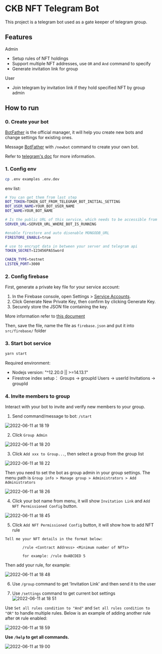 
# CKB NFT Telegram Bot

This project is a telegram bot used as a gate keeper of telegram group.

## Features
Admin
- Setup rules of NFT holdings
- Support multiple NFT addresses, use `OR` and `And` command to specify
- Generate invitation link for group

User
- Join telegram by invitation link if they hold specified NFT by group admin

## How to run

### 0. Create your bot
[BotFather](https://t.me/botfather) is the official manager, it will help you create new bots and change settings for existing ones.

Message [BotFather](https://t.me/botfather) with `/newbot` command to create your own bot.

Refer to [telegram's doc](https://core.telegram.org/bots#6-botfather) for more information.

### 1. Config env
```bash
cp .env examples .env.dev
```

env list:

```bash
# You can get them from last step
BOT_TOKEN=TOKEN_GOT_FROM_TELEGRAM_BOT_INITIAL_SETTING
BOT_USER_NAME=YOUR_BOT_USER_NAME
BOT_NAME=YOUR_BOT_NAME

# Is the public URL of this service, which needs to be accessible from public world. You can use [ngrok](https://ngrok.com/) to test locally
SERVER_URL=SERVER_URL_WHERE_BOT_IS_RUNNING

#enable firestore and auto disenable MONGODB_URL
FIRESTORE_ENABLE=true

# use to encrypt data in between your server and telegram api
TOKEN_SECRET=123456PASSword

CHAIN_TYPE=testnet
LISTEN_PORT=3000
```

### 2. Config firebase

First, generate a private key file for your service account:
1. In the Firebase console, open Settings > [Service Accounts](https://console.firebase.google.com/project/_/settings/serviceaccounts/adminsdk).
2. Click Generate New Private Key, then confirm by clicking Generate Key.
3. Securely store the JSON file containing the key.

More information refer to [this document](https://firebase.google.com/docs/admin/setup#initialize-sdk)

Then, save the file, name the file as `firebase.json` and put it into `src/firebase/` folder

### 3. Start bot service

```bash
yarn start
```

Required environment:
- Nodejs version: "^12.20.0 || >=14.13.1"
- Firestroe index setup：
       Groups -> groupId
       Users -> userId
       Invitations -> groupId

### 4. Invite members to group

Interact with your bot to invite and verify new members to your group.

1. Send command/message to bot: `/start`

![2022-06-11 at 18 19](https://user-images.githubusercontent.com/1963646/173183828-0ff96e28-01b7-4334-9114-259ceec16f92.png)

2. Click `Group Admin`

![2022-06-11 at 18 20](https://user-images.githubusercontent.com/1963646/173183846-359529c5-3af3-46a2-95fe-bc12771ea43e.png)

3. Click `Add xxx to Group...`, then select a group from the group list

![2022-06-11 at 18 22](https://user-images.githubusercontent.com/1963646/173183894-d10af97d-bb7c-47ad-ad99-74d7c30dfb33.png)

Then you need to set the bot as group admin in your group settings. The menu path is `Group info > Manage group > Administrators > Add Administrators`

![2022-06-11 at 18 26](https://user-images.githubusercontent.com/1963646/173183995-0ad04427-45c5-4523-8f3f-99fce4a84499.png)

4. Click your bot name from menu, it will show `Invitation Link` and `Add NFT Permissioned Config` button.

![2022-06-11 at 18 45](https://user-images.githubusercontent.com/1963646/173184573-9f12e3b3-ee89-43e1-81a6-79bb2654ba1f.png)

5. Click `Add NFT Permissioned Config` button, it will show how to add NFT rule

```
Tell me your NFT details in the format below:

        /rule <Contract Address> <Minimum number of NFTs>

        for example: /rule 0xABCDED 5
```

Then add your rule, for example:

![2022-06-11 at 18 48](https://user-images.githubusercontent.com/1963646/173184667-b00a7016-0655-4969-9547-9fa7f49865af.png)


6. Use `/group` command to get 'Invitation Link' and then send it to the user

8. Use `/settings` command to get current bot settings
![2022-06-11 at 18 51](https://user-images.githubusercontent.com/1963646/173184792-de5d4b2b-1366-4de5-ada2-a78255078559.png)

Use `Set all rules condition to "And"` and `Set all rules condition to "OR"` to handle multiple rules. Below is an example of adding another rule after `OR` rule enabled:

![2022-06-11 at 18 59](https://user-images.githubusercontent.com/1963646/173185107-609d50c6-e0a2-4513-b6e5-c80bed433bd2.png)


**Use `/help` to get all commands.**

![2022-06-11 at 19 00](https://user-images.githubusercontent.com/1963646/173185127-9236a55b-c855-4e4c-85e1-52dbbb5f7669.png)

